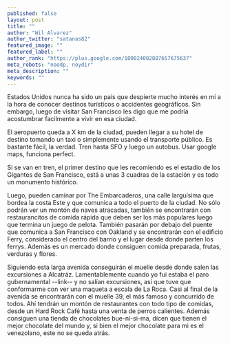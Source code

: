 ```yaml
---
published: false
layout: post
title: ""
author: "Wil Alvarez"
author_twitter: "satanas82"
featured_image: ""
featured_label: ""
author_rank: "https://plus.google.com/100024002887657675637"
meta_robots: "noodp, noydir"
meta_description: ""
keywords: ""
---
```


Estados Unidos nunca ha sido un país que despierte mucho interés en mí a la hora de conocer destinos turísticos o
accidentes geográficos. Sin embargo, luego de visitar San Francisco les digo que me podría acostumbrar facilmente a 
vivir en esa ciudad.
<!-- summary -->

El aeropuerto queda a X km de la ciudad, pueden llegar a su hotel de destino tomando un taxi o simplemente usando el 
transporte público. Es bastante fácil, la verdad. Tren hasta SFO y luego un autobus. Usar google maps, funciona perfect.

Si se van en tren, el primer destino que les recomiendo es el estadio de los Gigantes de San Francisco, está a unas
3 cuadras de la estación y es todo un monumento histórico.

Luego, pueden caminar por The Embarcaderos, una calle larguísima que bordea la costa Este y que comunica a todo el puerto 
de la ciudad. No sólo podrán ver un montón de naves atracadas, también se encontrarán con restaurancitos de comida rápida
que deben ser los más populares luego que termina un juego de pelota. También pasarán por debajo del puente que comunica a
San Francisco con Oakland y se encontrarán con el edificio Ferry, considerado el centro del barrio y el lugar desde 
donde parten los ferrys. Además es un mercado donde consiguen comida preparada, frutas, verduras y flores.

Siguiendo esta larga avenida conseguirán el muelle desde donde salen las excursiones a Alcatráz. Lamentablemente cuando
yo fui estaba el paro gubernamental --link-- y no salían excursiones, así que tuve que conformarme con ver una maqueta
a escala de La Roca. Casi al final de la avenida se encontrarán con el muelle 39, el más famoso y concurrido de todos.
Ahí tendrán un montón de restaurantes con todo tipo de comidas, desde un Hard Rock Café hasta una venta de perros calientes.
Además consiguen una tienda de chocolates bue-ní-si-ma, dicen que tienen el mejor chocolate del mundo y, si bien el mejor 
chocolate para mi es el venezolano, este no se queda atrás.


